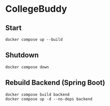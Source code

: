 # CollegeBuddy

## Start
```
docker compose up --build
```

## Shutdown
```
docker compose down
```

## Rebuild Backend (Spring Boot)
```
docker compose build backend
docker compose up -d --no-deps backend
```


[//]: # (# CollegeBuddy)

[//]: # ()
[//]: # (> A campus‑only social app with **.edu email sign‑up & verification**, profiles, friend finder, 1:1 messaging, and a campus events calendar. Built with **Spring Boot 3** + **React 18**.)

[//]: # ()
[//]: # (<p align="center">)

[//]: # (  <img src="https://github.com/DevaanshMann/CollegeBuddy/blob/master/CollegeBuddy.png" alt="CollegeBuddy" width="720"/>)

[//]: # (</p>)

[//]: # ()
[//]: # ()
[//]: # ([![Java]&#40;https://img.shields.io/badge/Java-21-007396?logo=java&#41;]&#40;#&#41; [![Spring Boot]&#40;https://img.shields.io/badge/Spring_Boot-3.x-6DB33F?logo=spring-boot\&logoColor=white&#41;]&#40;#&#41; [![React]&#40;https://img.shields.io/badge/React-18-61DAFB?logo=react\&logoColor=black&#41;]&#40;#&#41; [![PostgreSQL]&#40;https://img.shields.io/badge/PostgreSQL-15-4169E1?logo=postgresql\&logoColor=white&#41;]&#40;#&#41; [![License: MIT]&#40;https://img.shields.io/badge/License-MIT-yellow.svg&#41;]&#40;./LICENSE&#41;)

[//]: # ()
[//]: # (---)

[//]: # ()
[//]: # (## Features)

[//]: # ()
[//]: # (* **.edu email sign‑up + verification** &#40;campus‑only access&#41;)

[//]: # (* **Profile** creation & editing with visibility controls &#40;Campus / Friends / Private&#41;)

[//]: # (* **Friend Finder** &#40;ranking by same school, mutuals, major & grad year proximity&#41;)

[//]: # (* **1:1 messaging** &#40;REST + WebSocket/STOMP for real‑time updates&#41;)

[//]: # (* **Campus Events** calendar with RSVP &#40;Going / Interested&#41;)

[//]: # (* **Privacy & Safety**: every read/write scoped by `school_id` from JWT; invite/report/block scaffolding)

[//]: # ()
[//]: # (---)

[//]: # ()
[//]: # (## Tech Stack)

[//]: # ()
[//]: # (**Backend**: Java 21, Spring Boot 3 &#40;Web, Security, Data JPA, Validation, Mail, WebSocket&#41;, Flyway, JJWT, Lombok)

[//]: # (**DB**: PostgreSQL 15+, Redis &#40;optional for sessions/rate‑limit&#41;)

[//]: # (**Frontend**: React 18 + TypeScript + Vite, React Router, React Query, Tailwind, shadcn/ui, STOMP/SockJS, FullCalendar)

[//]: # (**Infra/Dev**: Docker Compose &#40;Postgres + MailHog&#41;, IntelliJ IDEA, GitHub Actions &#40;CI&#41;, SonarLint &#40;local&#41;, SonarQube/SonarCloud &#40;optional&#41;)

[//]: # ()
[//]: # (---)

[//]: # ()
[//]: # (## Monorepo Layout)

[//]: # ()
[//]: # (```)

[//]: # (collegebuddy/)

[//]: # (├─ apps/)

[//]: # (│  ├─ api/            # Spring Boot backend &#40;Maven&#41;)

[//]: # (│  └─ web/            # React + Vite frontend)

[//]: # (├─ infra/)

[//]: # (│  └─ docker-compose.yml  # Postgres + MailHog for local dev)

[//]: # (└─ README.md)

[//]: # (```)

[//]: # ()
[//]: # (---)

[//]: # ()
[//]: # (## Quick Start &#40;Local&#41;)

[//]: # ()
[//]: # (**Prereqs**)

[//]: # ()
[//]: # (* JDK **21**)

[//]: # (* Node 18+ and **pnpm** &#40;or npm&#41;)

[//]: # (* Docker Desktop &#40;or Docker Engine&#41;)

[//]: # (* IntelliJ IDEA &#40;Ultimate recommended&#41; with **Lombok** plugin enabled)

[//]: # ()
[//]: # (**1&#41; Start dev services**)

[//]: # ()
[//]: # (```bash)

[//]: # (cd infra)

[//]: # (docker compose up -d   # starts postgres:15 and mailhog)

[//]: # (```)

[//]: # ()
[//]: # (**2&#41; Run the API**)

[//]: # ()
[//]: # (```bash)

[//]: # (cd apps/api)

[//]: # (./mvnw spring-boot:run)

[//]: # (```)

[//]: # ()
[//]: # (API runs at **[http://localhost:8080]&#40;http://localhost:8080&#41;** and auto-applies Flyway migrations.)

[//]: # ()
[//]: # (**3&#41; Run the Web**)

[//]: # ()
[//]: # (```bash)

[//]: # (cd apps/web)

[//]: # (cp .env.example .env    # sets VITE_API_BASE=http://localhost:8080)

[//]: # (pnpm install            # or npm i)

[//]: # (pnpm dev                # or npm run dev)

[//]: # (```)

[//]: # ()
[//]: # (Web app → **[http://localhost:5173]&#40;http://localhost:5173&#41;**)

[//]: # ()
[//]: # (**4&#41; Try it**)

[//]: # ()
[//]: # (* Sign up with `you@sample.edu`.)

[//]: # (* In dev, open MailHog at **[http://localhost:8025]&#40;http://localhost:8025&#41;** to view verification emails.)

[//]: # (* Login and explore friends/messages/events.)

[//]: # ()
[//]: # (---)

[//]: # ()
[//]: # (## Configuration)

[//]: # ()
[//]: # (### Backend: `apps/api/src/main/resources/application.yml`)

[//]: # ()
[//]: # (```yaml)

[//]: # (spring:)

[//]: # (  datasource:)

[//]: # (    url: jdbc:postgresql://localhost:5432/collegebuddy)

[//]: # (    username: postgres)

[//]: # (    password: postgres)

[//]: # (  jpa:)

[//]: # (    hibernate.ddl-auto: validate)

[//]: # (  flyway.enabled: true)

[//]: # (  mail:)

[//]: # (    host: localhost   # MailHog in dev)

[//]: # (    port: 1025)

[//]: # (app:)

[//]: # (  jwt:)

[//]: # (    issuer: collegebuddy)

[//]: # (    accessTtl: 900s)

[//]: # (    refreshTtl: 7d)

[//]: # (    secret: change-me-in-dev)

[//]: # (```)

[//]: # ()
[//]: # (### Frontend: `apps/web/.env.example`)

[//]: # ()
[//]: # (```)

[//]: # (VITE_API_BASE=http://localhost:8080)

[//]: # (```)

[//]: # ()
[//]: # (> **Note**: For production, set strong secrets and real SMTP &#40;e.g., SES/SendGrid&#41;. Never commit real secrets.)

[//]: # ()
[//]: # (---)

[//]: # ()
[//]: # (## Database Schema &#40;Flyway&#41;)

[//]: # ()
[//]: # (See `apps/api/src/main/resources/db/migration/V1__init.sql` for tables:)

[//]: # ()
[//]: # (* `schools`, `users`, `profiles`)

[//]: # (* `friendships`, `friend_requests`)

[//]: # (* `conversations`, `messages`)

[//]: # (* `events`, `event_attendees`)

[//]: # (* `email_verification_tokens`)

[//]: # ()
[//]: # (---)

[//]: # ()
[//]: # (## API Overview &#40;MVP&#41;)

[//]: # ()
[//]: # (```)

[//]: # (POST   /auth/signup             # .edu only)

[//]: # (POST   /auth/login              # returns { accessToken })

[//]: # (POST   /auth/verify?token=...)

[//]: # (GET    /me                      # current profile)

[//]: # (PATCH  /me                      # update profile)

[//]: # ()
[//]: # (POST   /friends/requests/{userId})

[//]: # (POST   /friends/accept/{requestId})

[//]: # (GET    /friends/suggested)

[//]: # ()
[//]: # (GET    /conversations           # list or open 1:1)

[//]: # (POST   /conversations/{userId})

[//]: # (GET    /messages/{conversationId})

[//]: # (POST   /messages/{conversationId})

[//]: # ()
[//]: # (GET    /events?from=&to=)

[//]: # (POST   /events)

[//]: # (POST   /events/{id}/rsvp)

[//]: # (```)

[//]: # ()
[//]: # (WebSocket &#40;STOMP&#41;: `ws://localhost:8080/ws`)

[//]: # (Topic: `/topic/dm/{conversationId}`)

[//]: # (Send to: `/app/dm/{conversationId}`)

[//]: # ()
[//]: # (---)

[//]: # ()
[//]: # (## Dev Tips)

[//]: # ()
[//]: # (### Built‑in HTTP Client &#40;IntelliJ&#41;)

[//]: # ()
[//]: # (Create `apps/api/http/collegebuddy.http` and paste sample requests:)

[//]: # ()
[//]: # (```http)

[//]: # (### Signup)

[//]: # (POST http://localhost:8080/auth/signup)

[//]: # (Content-Type: application/json)

[//]: # ()
[//]: # ({ "email": "you@sample.edu", "password": "pass1234" })

[//]: # ()
[//]: # (### Login &#40;saves token&#41;)

[//]: # (POST http://localhost:8080/auth/login)

[//]: # (Content-Type: application/json)

[//]: # ()
[//]: # ({ "email": "you@sample.edu", "password": "pass1234" })

[//]: # (> {% client.global.set&#40;'token', response.body.accessToken&#41;; %})

[//]: # ()
[//]: # (### Authorized)

[//]: # (GET http://localhost:8080/me)

[//]: # (Authorization: Bearer {{token}})

[//]: # (```)

[//]: # ()
[//]: # (### Code Quality)

[//]: # ()
[//]: # (* **SonarLint** in IDE for instant feedback)

[//]: # (* &#40;Optional&#41; **SonarQube/SonarCloud** in CI with a Quality Gate)

[//]: # (* **Spotless/Prettier/ESLint** for formatting &#40;see web `package.json`&#41;)

[//]: # ()
[//]: # (---)

[//]: # ()
[//]: # (## Security Notes)

[//]: # ()
[//]: # (* Enforce `.edu` at signup; every read/write must be scoped by `school_id` from JWT claims)

[//]: # (* Use **BCrypt** for password hashing)

[//]: # (* Store **JWT secret** as an environment variable &#40;strong ≥ 256‑bit key&#41;)

[//]: # (* Rate limit auth endpoints, especially `/auth/signup` and `/auth/login`)

[//]: # (* Validate file uploads &#40;avatars&#41; and serve via signed URLs &#40;S3/R2&#41;)

[//]: # ()
[//]: # (---)

[//]: # ()
[//]: # (## Deployment)

[//]: # ()
[//]: # (* **PaaS**: Render, Railway, or Fly.io &#40;Docker&#41;)

[//]: # (* **Env**: `DATABASE_URL`, `APP_JWT_SECRET`, `SPRING_MAIL_*`, `CORS_ORIGINS`)

[//]: # (* **DB**: run Flyway migrations on startup)

[//]: # (* **Static**: build React → serve via CDN or static hosting)

[//]: # ()
[//]: # (Example Dockerfile stubs are in `apps/api` and `apps/web` &#40;TBD in repo&#41;.)

[//]: # ()
[//]: # (---)

[//]: # ()
[//]: # (## Contributing)

[//]: # ()
[//]: # (1. Fork → branch: `feat/short-description`)

[//]: # (2. Run `docker compose up -d` for dev DB)

[//]: # (3. Add/adjust Flyway migrations instead of editing tables directly)

[//]: # (4. Write small PRs with screenshots or HTTP Client snippets)

[//]: # ()
[//]: # (Conventional commits &#40;recommended&#41;: `feat:`, `fix:`, `docs:`, `refactor:`, `chore:`)

[//]: # ()
[//]: # (---)

[//]: # ()
[//]: # (## Roadmap)

[//]: # ()
[//]: # (* [ ] Email verification link + rate‑limited resend)

[//]: # (* [ ] Friend Finder ranking &#40;mutuals / major / grad year&#41;)

[//]: # (* [ ] Message read receipts & typing indicators)

[//]: # (* [ ] Event images & ICS export)

[//]: # (* [ ] Admin tools &#40;moderation, reports&#41;)

[//]: # ()
[//]: # (---)

[//]: # ()
[//]: # (## License)

[//]: # ()
[//]: # (MIT © CollegeBuddy)

